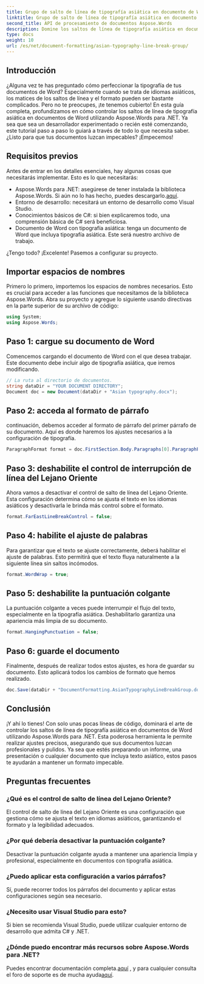 ```yaml
---
title: Grupo de salto de línea de tipografía asiática en documento de Word
linktitle: Grupo de salto de línea de tipografía asiática en documento de Word
second_title: API de procesamiento de documentos Aspose.Words
description: Domine los saltos de línea de tipografía asiática en documentos de Word utilizando Aspose.Words para .NET. Esta guía proporciona un tutorial paso a paso para un formato preciso.
type: docs
weight: 10
url: /es/net/document-formatting/asian-typography-line-break-group/
---
```

## Introducción

¿Alguna vez te has preguntado cómo perfeccionar la tipografía de tus documentos de Word? Especialmente cuando se trata de idiomas asiáticos, los matices de los saltos de línea y el formato pueden ser bastante complicados. Pero no te preocupes, ¡te tenemos cubierto! En esta guía completa, profundizamos en cómo controlar los saltos de línea de tipografía asiática en documentos de Word utilizando Aspose.Words para .NET. Ya sea que sea un desarrollador experimentado o recién esté comenzando, este tutorial paso a paso lo guiará a través de todo lo que necesita saber. ¿Listo para que tus documentos luzcan impecables? ¡Empecemos!

## Requisitos previos

Antes de entrar en los detalles esenciales, hay algunas cosas que necesitarás implementar. Esto es lo que necesitarás:

- Aspose.Words para .NET: asegúrese de tener instalada la biblioteca Aspose.Words. Si aún no lo has hecho, puedes descargarlo.[aquí](https://releases.aspose.com/words/net/).
- Entorno de desarrollo: necesitará un entorno de desarrollo como Visual Studio.
- Conocimientos básicos de C#: si bien explicaremos todo, una comprensión básica de C# será beneficiosa.
- Documento de Word con tipografía asiática: tenga un documento de Word que incluya tipografía asiática. Este será nuestro archivo de trabajo.

¿Tengo todo? ¡Excelente! Pasemos a configurar su proyecto.

## Importar espacios de nombres

Primero lo primero, importemos los espacios de nombres necesarios. Esto es crucial para acceder a las funciones que necesitamos de la biblioteca Aspose.Words. Abra su proyecto y agregue lo siguiente usando directivas en la parte superior de su archivo de código:

```csharp
using System;
using Aspose.Words;
```

## Paso 1: cargue su documento de Word

Comencemos cargando el documento de Word con el que desea trabajar. Este documento debe incluir algo de tipografía asiática, que iremos modificando.

```csharp
// La ruta al directorio de documentos.
string dataDir = "YOUR DOCUMENT DIRECTORY";
Document doc = new Document(dataDir + "Asian typography.docx");
```

## Paso 2: acceda al formato de párrafo

continuación, debemos acceder al formato de párrafo del primer párrafo de su documento. Aquí es donde haremos los ajustes necesarios a la configuración de tipografía.

```csharp
ParagraphFormat format = doc.FirstSection.Body.Paragraphs[0].ParagraphFormat;
```

## Paso 3: deshabilite el control de interrupción de línea del Lejano Oriente

Ahora vamos a desactivar el control de salto de línea del Lejano Oriente. Esta configuración determina cómo se ajusta el texto en los idiomas asiáticos y desactivarla le brinda más control sobre el formato.

```csharp
format.FarEastLineBreakControl = false;
```

## Paso 4: habilite el ajuste de palabras

Para garantizar que el texto se ajuste correctamente, deberá habilitar el ajuste de palabras. Esto permitirá que el texto fluya naturalmente a la siguiente línea sin saltos incómodos.

```csharp
format.WordWrap = true;
```

## Paso 5: deshabilite la puntuación colgante

La puntuación colgante a veces puede interrumpir el flujo del texto, especialmente en la tipografía asiática. Deshabilitarlo garantiza una apariencia más limpia de su documento.

```csharp
format.HangingPunctuation = false;
```

## Paso 6: guarde el documento

Finalmente, después de realizar todos estos ajustes, es hora de guardar su documento. Esto aplicará todos los cambios de formato que hemos realizado.

```csharp
doc.Save(dataDir + "DocumentFormatting.AsianTypographyLineBreakGroup.docx");
```

## Conclusión

¡Y ahí lo tienes! Con solo unas pocas líneas de código, dominará el arte de controlar los saltos de línea de tipografía asiática en documentos de Word utilizando Aspose.Words para .NET. Esta poderosa herramienta le permite realizar ajustes precisos, asegurando que sus documentos luzcan profesionales y pulidos. Ya sea que estés preparando un informe, una presentación o cualquier documento que incluya texto asiático, estos pasos te ayudarán a mantener un formato impecable. 

## Preguntas frecuentes

### ¿Qué es el control de salto de línea del Lejano Oriente?
El control de salto de línea del Lejano Oriente es una configuración que gestiona cómo se ajusta el texto en idiomas asiáticos, garantizando el formato y la legibilidad adecuados.

### ¿Por qué debería desactivar la puntuación colgante?
Desactivar la puntuación colgante ayuda a mantener una apariencia limpia y profesional, especialmente en documentos con tipografía asiática.

### ¿Puedo aplicar esta configuración a varios párrafos?
Sí, puede recorrer todos los párrafos del documento y aplicar estas configuraciones según sea necesario.

### ¿Necesito usar Visual Studio para esto?
Si bien se recomienda Visual Studio, puede utilizar cualquier entorno de desarrollo que admita C# y .NET.

### ¿Dónde puedo encontrar más recursos sobre Aspose.Words para .NET?
 Puedes encontrar documentación completa.[aquí](https://reference.aspose.com/words/net/) , y para cualquier consulta el foro de soporte es de mucha ayuda[aquí](https://forum.aspose.com/c/words/8).
